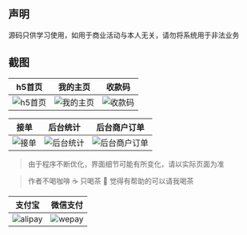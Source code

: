 ## 声明

源码只供学习使用，如用于商业活动与本人无关，请勿将系统用于非法业务

## 截图

| h5首页 | 我的主页 | 收款码 |
| :------: | :------: | :------: |
| ![h5首页](https://github.com/zohar001/runscore/blob/master/pic/1.jpg) | ![我的主页](https://github.com/zohar001/runscore/blob/master/pic/2.jpg) | ![收款码](https://github.com/zohar001/runscore/blob/master/pic/3.jpg) |

| 接单 | 后台统计 | 后台商户订单 |
| :------: | :------: | :------: |
| ![接单](https://github.com/zohar001/runscore/blob/master/pic/4.jpg) | ![后台统计](https://github.com/zohar001/runscore/blob/master/pic/5.jpg) | ![后台商户订单](https://github.com/zohar001/runscore/blob/master/pic/6.jpg) |

> 由于程序不断优化，界面细节可能有所变化，请以实际页面为准

> 作者不喝咖啡 :coffee: 只喝茶 :tea: 觉得有帮助的可以请我喝茶


| 支付宝 | 微信支付 |
| :------: | :------: |
| ![alipay](https://github.com/zohar001/runscore/blob/master/pic/alipay.jpg) | ![wepay](https://github.com/zohar001/runscore/blob/master/pic/wechant.png) |

